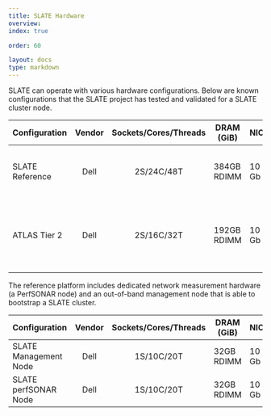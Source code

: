 ```yaml
---
title: SLATE Hardware
overview: 
index: true

order: 60

layout: docs
type: markdown
---
```


SLATE can operate with various hardware configurations.  Below are known configurations that the SLATE project has tested and validated for a SLATE cluster node.

| Configuration   | Vendor | Sockets/Cores/Threads | DRAM (GiB)  | NICs  | Storage                                          | Year| 
|-----------------|:------:|:---------------------:|-------------|-------|--------------------------------------------------|-------|
| SLATE Reference | Dell   | 2S/24C/48T            | 384GB RDIMM | 10 Gb | 8x8 TB, 1x1.6 TB NVME, 2x16 GB microSD           |      |
| ATLAS Tier 2    | Dell   | 2S/16C/32T            | 192GB RDIMM | 10 Gb | 12x12 TB, BOSS controller 240 GB M.2, 4x2 TB M.2 |      |


The reference platform includes dedicated network measurement hardware (a PerfSONAR node) and an out-of-band management node that is able to bootstrap a SLATE cluster.

| Configuration         | Vendor | Sockets/Cores/Threads | DRAM (GiB) | NICs  | Storage    | Year |
|-----------------------|:------:|:---------------------:|------------|-------|------------|------|
| SLATE Management Node | Dell   | 1S/10C/20T            | 32GB RDIMM | 10 Gb | 480 GB SSD |      |
| SLATE perfSONAR Node  | Dell   | 1S/10C/20T            | 32GB RDIMM | 10 Gb | 480 GB SSD |      |



<!--  {% include section-index.html %} -->

